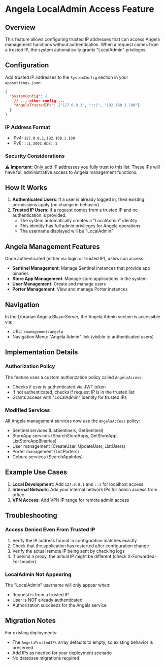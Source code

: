 # Angela LocalAdmin Access Feature

## Overview

This feature allows configuring trusted IP addresses that can access Angela management functions without authentication. When a request comes from a trusted IP, the system automatically grants "LocalAdmin" privileges.

## Configuration

Add trusted IP addresses to the `SystemConfig` section in your `appsettings.json`:

```json
{
  "SystemConfig": {
    // ... other config ...
    "AngelaTrustedIPs": ["127.0.0.1", "::1", "192.168.1.100"]
  }
}
```

### IP Address Format
- IPv4: `127.0.0.1`, `192.168.1.100`
- IPv6: `::1`, `2001:db8::1`

### Security Considerations
⚠️ **Important**: Only add IP addresses you fully trust to this list. These IPs will have full administrative access to Angela management functions.

## How It Works

1. **Authenticated Users**: If a user is already logged in, their existing permissions apply (no change in behavior)
2. **Trusted IP Users**: If a request comes from a trusted IP and no authentication is provided:
   - The system automatically creates a "LocalAdmin" identity
   - This identity has full admin privileges for Angela operations
   - The username displayed will be "LocalAdmin"

## Angela Management Features

Once authenticated (either via login or trusted IP), users can access:

- **Sentinel Management**: Manage Sentinel instances that provide app binaries
- **Store App Management**: Manage store applications in the system
- **User Management**: Create and manage users
- **Porter Management**: View and manage Porter instances

## Navigation

In the Librarian.Angela.BlazorServer, the Angela Admin section is accessible via:
- URL: `/management/angela`
- Navigation Menu: "Angela Admin" link (visible to authenticated users)

## Implementation Details

### Authorization Policy

The feature uses a custom authorization policy called `AngelaAccess`:
- Checks if user is authenticated via JWT token
- If not authenticated, checks if request IP is in the trusted list
- Grants access with "LocalAdmin" identity for trusted IPs

### Modified Services

All Angela management services now use the `AngelaAccess` policy:
- Sentinel services (ListSentinels, GetSentinel)
- StoreApp services (SearchStoreApps, GetStoreApp, ListStoreAppBinaries)
- User management (CreateUser, UpdateUser, ListUsers)
- Porter management (ListPorters)
- Gebura services (SearchAppInfos)

## Example Use Cases

1. **Local Development**: Add `127.0.0.1` and `::1` for localhost access
2. **Internal Network**: Add your internal network IPs for admin access from office
3. **VPN Access**: Add VPN IP range for remote admin access

## Troubleshooting

### Access Denied Even From Trusted IP

1. Verify the IP address format in configuration matches exactly
2. Check that the application has restarted after configuration change
3. Verify the actual remote IP being sent by checking logs
4. If behind a proxy, the actual IP might be different (check X-Forwarded-For header)

### LocalAdmin Not Appearing

The "LocalAdmin" username will only appear when:
- Request is from a trusted IP
- User is NOT already authenticated
- Authorization succeeds for the Angela service

## Migration Notes

For existing deployments:
- The `AngelaTrustedIPs` array defaults to empty, so existing behavior is preserved
- Add IPs as needed for your deployment scenario
- No database migrations required
